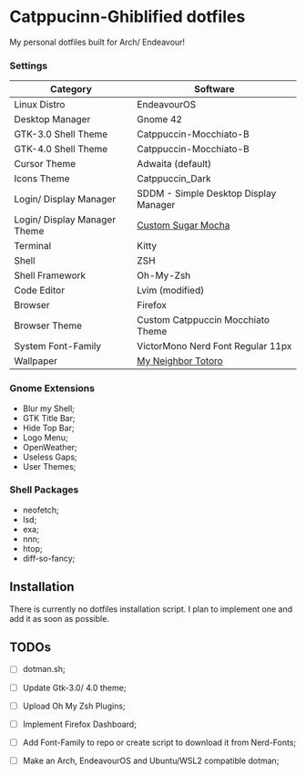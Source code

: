
# Catppucinn-Ghiblified dotfiles

My personal dotfiles built for Arch/ Endeavour!

### Settings
|Category|Software|
|--|--|
|Linux Distro|EndeavourOS|
|Desktop Manager|Gnome 42|
|GTK-3.0 Shell Theme|Catppuccin-Mocchiato-B|
|GTK-4.0 Shell Theme|Catppuccin-Mocchiato-B|
|Cursor Theme|Adwaita (default)|
|Icons Theme|Catppuccin_Dark|
|Login/ Display Manager|SDDM - Simple Desktop Display Manager|
|Login/ Display Manager Theme|[Custom Sugar Mocha](https://github.com/RafaelCasamaximo/sddm-sugar-catppuccin-mocha)|
|Terminal|Kitty|
|Shell|ZSH|
|Shell Framework|Oh-My-Zsh|
|Code Editor|Lvim (modified)|
|Browser|Firefox|
|Browser Theme|Custom Catppuccin Mocchiato Theme|
|System Font-Family|VictorMono Nerd Font Regular 11px|
|Wallpaper|[My Neighbor Totoro](/wallpapers/mnt.png)|
### Gnome Extensions
 - Blur my Shell;
 - GTK Title Bar;
 - Hide Top Bar;
 - Logo Menu;
 - OpenWeather;
 - Useless Gaps;
 - User Themes;

### Shell Packages

 - neofetch;
 - lsd;
 - exa;
 - nnn;
 - htop;
 - diff-so-fancy;

## Installation
There is currently no dotfiles installation script. I plan to implement one and add it as soon as possible.

## TODOs
- [ ] dotman.sh;
- [ ] Update Gtk-3.0/ 4.0 theme;
- [ ] Upload Oh My Zsh Plugins;
- [ ] Implement Firefox Dashboard;
- [ ] Add Font-Family to repo or create script to download it from Nerd-Fonts;
- [ ] Make an Arch, EndeavourOS and Ubuntu/WSL2 compatible dotman;

